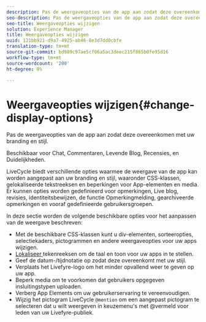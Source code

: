 ```yaml
---
description: Pas de weergaveopties van de app aan zodat deze overeenkomen met uw branding en stijl.
seo-description: Pas de weergaveopties van de app aan zodat deze overeenkomen met uw branding en stijl.
seo-title: Weergaveopties wijzigen
solution: Experience Manager
title: Weergaveopties wijzigen
uuid: 121bb921-d9a7-4925-ab46-8e3d7dd0cbfe
translation-type: tm+mt
source-git-commit: bd989c97ae5cf06a5ac3deec215f865b0fe95d16
workflow-type: tm+mt
source-wordcount: '200'
ht-degree: 0%

---
```



# Weergaveopties wijzigen{#change-display-options}

Pas de weergaveopties van de app aan zodat deze overeenkomen met uw branding en stijl.

Beschikbaar voor Chat, Commentaren, Levende Blog, Recensies, en Duidelijkheden.

LiveCycle biedt verschillende opties waarmee de weergave van de app kan worden aangepast aan uw branding en stijl, waaronder CSS-klassen, gelokaliseerde tekstreeksen en beperkingen voor App-elementen en media. Er kunnen opties worden gedefinieerd voor opmerkingen, Live blog, revisies, identiteitsbewijzen, de functie Opmerkingmelding, gearchiveerde opmerkingen en vooraf gedefinieerde gebruikersgroepen.

In deze sectie worden de volgende beschikbare opties voor het aanpassen van de weergave beschreven:

* Met de beschikbare CSS-klassen kunt u div-elementen, sorteeropties, selectiekaders, pictogrammen en andere weergaveopties voor uw apps wijzigen.
* [Lokaliseer ](/help/using/c-settings-other/c-translation-sets/c-localize-strings.md) tekenreeksen om de taal en toon voor uw apps in te stellen.
* Geef de datum-/tijdnotatie op zodat deze overeenkomt met uw stijl.
* Verplaats het Livefyre-logo om het minder opvallend weer te geven op uw app.
* Beperk media om te voorkomen dat gebruikers opgegeven insluitingstypen uploaden.
* Verberg App Elements om uw gebruikerservaring te vereenvoudigen.
* Wijzig het pictogram LiveCycle `@mention` om een aangepast pictogram te selecteren dat u wilt weergeven in keuzemenu&#39;s met @vermeld voor leden van uw Livefyre-publiek.

